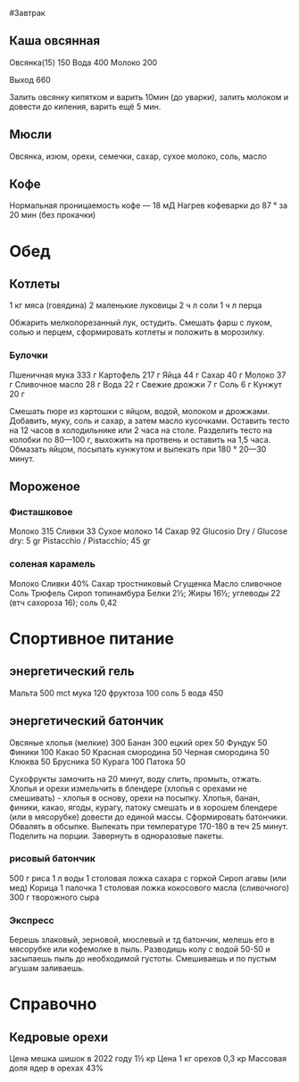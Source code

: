#Завтрак

## Каша овсянная
Овсянка(15) 150 
Вода 400
Молоко 200

Выход 660

   Залить овсянку кипятком и варить 10мин (до уварки), залить молоком и  довести
до кипения, варить ещё 5 мин.

## Мюсли
Овсянка, изюм, орехи, семечки, сахар, сухое молоко, соль, масло

## Кофе
Нормальная проницаемость кофе — 18 мД
Нагрев кофеварки до 87 ° за 20 мин (без прокачки)

# Обед
## Котлеты
1 кг мяса (говядина)
2 маленькие луковицы
2 ч л соли
1 ч л перца

   Обжарить мелкопорезанный лук, остудить. Смешать фарш с луком, солью и перцем,
сформировать котлеты и положить в морозилку.

### Булочки
Пшеничная мука 	333 г
Картофель 	217 г
Яйца	44 г
Сахар	40 г
Молоко	37 г
Сливочное масло	28 г
Вода	22 г
Свежие дрожжи	7 г
Соль	6 г
Кунжут	20 г

Смешать пюре из картошки с яйцом, водой, молоком и дрожжами.
Добавить, муку, соль и сахар, а затем масло кусочками.
Оставить тесто на 12 часов в холодильнике или 2 часа на столе.
Разделить тесто на колобки по 80—100 г, выхожить на протвень и оставить на 1,5 часа.
Обмазать яйцом, посыпать кунжутом и выпекать при 180 ° 20—30 минут. 

## Мороженое
### Фисташковое
Молоко 315
Сливки 33
Сухое молоко 14
Сахар 92
Glucosio Dry / Glucose dry: 5 gr
Pistacchio / Pistacchio; 45 gr

### соленая карамель
Молоко
Сливки 40%
Сахар тростниковый 
Сгущенка
Масло сливочное
Соль
Трюфель
Сироп топинамбура
Белки 2½; Жиры 16½; углеводы 22 (втч сахороза 16); соль 0,42

# Спортивное питание
## энергетический гель
Мальта 500
mct мука 120
фруктоза 100
соль 5
вода 450

## энергетический батончик
Овсяные хлопья (мелкие) 300
Банан 300
ецкий орех 50
Фундук 50
Финики 100
Какао 50
Красная смородина 50
Черная смородина 50
Клюква 50
Брусника 50
Курага 100
Патока 50

Сухофрукты замочить на 20 минут, воду слить, промыть, отжать.
Хлопья и орехи измельчить в блендере (хлопья с орехами не смешивать) - хлопья в основу, орехи на посыпку.
Хлопья, банан, финики, какао, ягоды, курагу, патоку смешать и в хорошем блендере (или в мясорубке) довести до единой массы. 
Сформировать батончики. Обвалять в обсыпке. 
Выпекать при температуре 170-180 в теч 25 минут. Поделить на порции. Завернуть в одноразовые пакеты.

### рисовый батончик
500 г риса
1 л воды
1 столовая ложка сахара с горкой
Сироп агавы (или мед)
Корица 1 палочка
1 столовая ложка кокосового масла (сливочного)
300 г творожного сыра

### Экспресс
Берешь злаковый, зерновой, мюслевый и тд батончик, мелешь его в мясорубке или кофемолке в пыль. Разводишь колу с водой 50-50 и засыпаешь пыль до необходимой густоты. Смешиваешь и по пустым агушам заливаешь.

# Справочно
## Кедровые орехи
Цена мешка шишок в 2022 году 1½ кр
Цена 1 кг орехов 0,3 кр
Массовая доля ядер в орехах 43%

